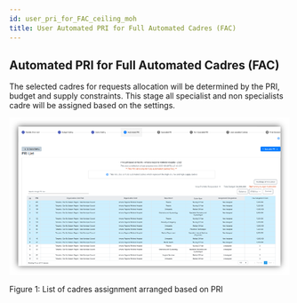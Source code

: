 ```yaml
---
id: user_pri_for_FAC_ceiling_moh
title: User Automated PRI for Full Automated Cadres (FAC)
---
```


## Automated PRI for Full Automated Cadres (FAC)

The selected cadres for requests allocation will be determined by the PRI, budget and supply constraints. This stage all specialist and non specialists cadre will be assigned based on the settings.

![img alt](/img/automated-pri-moh-fac.png)

   Figure 1: List of cadres assignment arranged based on PRI
